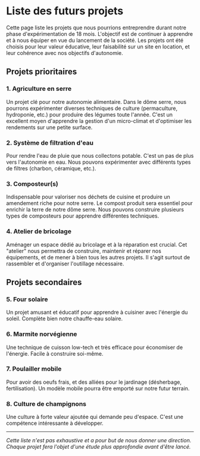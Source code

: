 # Liste des futurs projets

Cette page liste les projets que nous pourrions entreprendre durant notre phase d'expérimentation de 18 mois. L'objectif est de continuer à apprendre et à nous équiper en vue du lancement de la société. Les projets ont été choisis pour leur valeur éducative, leur faisabilité sur un site en location, et leur cohérence avec nos objectifs d'autonomie.

## Projets prioritaires

### 1. Agriculture en serre

Un projet clé pour notre autonomie alimentaire. Dans le dôme serre, nous pourrons expérimenter diverses techniques de culture (permaculture, hydroponie, etc.) pour produire des légumes toute l'année. C'est un excellent moyen d'apprendre la gestion d'un micro-climat et d'optimiser les rendements sur une petite surface.

### 2. Système de filtration d'eau

Pour rendre l'eau de pluie que nous collectons potable. C'est un pas de plus vers l'autonomie en eau. Nous pouvons expérimenter avec différents types de filtres (charbon, céramique, etc.).

### 3. Composteur(s)

Indispensable pour valoriser nos déchets de cuisine et produire un amendement riche pour notre serre. Le compost produit sera essentiel pour enrichir la terre de notre dôme serre. Nous pouvons construire plusieurs types de composteurs pour apprendre différentes techniques.

### 4. Atelier de bricolage

Aménager un espace dédié au bricolage et à la réparation est crucial. Cet "atelier" nous permettra de construire, maintenir et réparer nos équipements, et de mener à bien tous les autres projets. Il s'agit surtout de rassembler et d'organiser l'outillage nécessaire.

## Projets secondaires

### 5. Four solaire

Un projet amusant et éducatif pour apprendre à cuisiner avec l'énergie du soleil. Complète bien notre chauffe-eau solaire.

### 6. Marmite norvégienne

Une technique de cuisson low-tech et très efficace pour économiser de l'énergie. Facile à construire soi-même.

### 7. Poulailler mobile

Pour avoir des oeufs frais, et des alliées pour le jardinage (désherbage, fertilisation). Un modèle mobile pourra être emporté sur notre futur terrain.

### 8. Culture de champignons

Une culture à forte valeur ajoutée qui demande peu d'espace. C'est une compétence intéressante à développer.

---

_Cette liste n'est pas exhaustive et a pour but de nous donner une direction. Chaque projet fera l'objet d'une étude plus approfondie avant d'être lancé._
